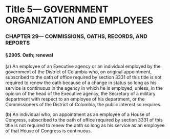 
# Title 5— GOVERNMENT ORGANIZATION AND EMPLOYEES
### CHAPTER 29— COMMISSIONS, OATHS, RECORDS, AND REPORTS
#### § 2905. Oath; renewal

(a) An employee of an Executive agency or an individual employed by the government of the District of Columbia who, on original appointment, subscribed to the oath of office required by section 3331 of this title is not required to renew the oath because of a change in status so long as his service is continuous in the agency in which he is employed, unless, in the opinion of the head of the Executive agency, the Secretary of a military department with respect to an employee of his department, or the Commissioners of the District of Columbia, the public interest so requires.

(b) An individual who, on appointment as an employee of a House of Congress, subscribed to the oath of office required by section 3331 of this title is not required to renew the oath so long as his service as an employee of that House of Congress is continuous.
